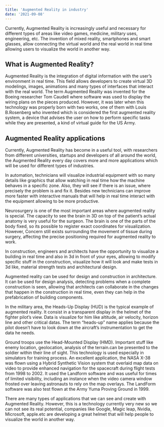 ```yaml
---
title: 'Augmented Reality in industry'
date: '2021-09-08'
---
```


Currently, Augmented Reality is increasingly useful and necessary for different types of areas like video games, medicine, military uses, engineering, etc. The invention of mixed reality, smartphones and smart glasses, allow connecting the virtual world and the real world in real time allowing users to visualize the world in another way.

## What is Augmented Reality?

Augmented Reality is the integration of digital information with the user’s environment in real time. This field allows developers to create virtual 3D modelings, images, animations and many types of interfaces that interact with the real world. The term Augmented Reality was invented for the Boeing researcher Tom Caudell where software was used to display the wiring plans on the pieces produced. However, it was later when this technology was properly born with two works, one of them with Louis B.Rosenberg who invented which is considered the first augmented reality system, a device that advises the user on how to perform specific tasks while they are presented, a kind of virtual guide for the US Army.

## Augmented Reality applications

Currently, Augmented Reality has become in a useful tool, with researchers from different universities, startups and developers of all around the world, the Augmented Reality every day covers more and more applications which will be used for different types of industries.

In automation, technicians will visualize industrial equipment with so many details like graphics that allow watching in real time how the machine behaves in a specific zone. Also, they will see if there is an issue, where precisely the problem is and fix it. Besides new technicians can improve more faster with interactive manuals that will help in real time interact with the equipment allowing to be more productive.

Neurosurgery is one of the most important areas where augmented reality is special. The capacity to see the brain in 3D on top of the patient’s actual anatomy is very useful for the surgeon. The brain is one of the parts of the body fixed, so its possible to register exact coordinates for visualization. However, Concern still exists surrounding the movement of tissue during surgery, affecting the precise positioning required for augmented reality to work.

In construction, engineers and architects have the opportunity to visualize a building in real time and also in 3d in front of your eyes, allowing to modify specific stuff in the construction, visualize how it will look and make tests in 3d like, material strength tests and architectural design.


Augmented reality can be used for design and construction in architecture. It can be used for design analysis, detecting problems when a complete construction is seen, allowing that architects can collaborate in the changes that happen in the construction in real time, even they can help in the prefabrication of building components.

In the military area, the Heads-Up Display (HUD) is the typical example of augmented reality. It consist in a transparent display in the helmet of the fighter pilot’s view. Data is visualize for him like altitude, air velocity, horizon line and other critical datas. The term “heads-up” name applies because the pilot doesn’t have to look down at the aircraft’s instrumentation to get the data he needs.

Ground troops use the Head-Mounted Display (HMD). Important stuff like enemy location, geolocation, analysis of the terrain.can be presented to the soldier within their line of sight. This technology is used especially in simulators for training process.
An excellent application, the NASA X-38 was flown using a Hybrid Synthetic Vision system that overlaid map data on video to provide enhanced navigation for the spacecraft during flight tests from 1998 to 2002. It used the Landform software and was useful for times of limited visibility, including an instance when the video camera window frosted over leaving astronauts to rely on the map overlays. The LandForm software was also test flown at the Army Yuma Proving Ground in 1999.

There are many types of applications that we can see and create with Augmented Reality. However, this is a technology currently very new so we can not see its real potential, companies like Google, Magic leap, Nvidia, Microsoft, apple.etc are developing a great helmet that will help people to visualize the world in another way.
